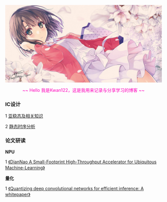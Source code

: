 <p align="center"><img align="center" alt="加藤惠" src ="./top.jpg"></p>

<p align="center" style="color:#ff00bb"> ~~ Hello 我是Kwan122，这是我用来记录与分享学习的博客 ~~</p>

### IC设计

1 [亚稳态及相关知识](./IC_design/亚稳态及相关知识/亚稳态及相关知识.md)

2 [静态时序分析](./IC_design/静态时序分析/静态时序分析.md)

### 论文研读

**NPU**

1 [《DianNao A Small-Footprint High-Throughput Accelerator for Ubiquitous Machine-Learning》](./paper/DianNao/DianNao.md)  


**量化**

1 [《Quantizing deep convolutional networks for efficient inference: A whitepaper》](./paper/google_whitepaper/google_whitepaper.md)  


<script type="text/javascript" src="./sakura.js"></script>

